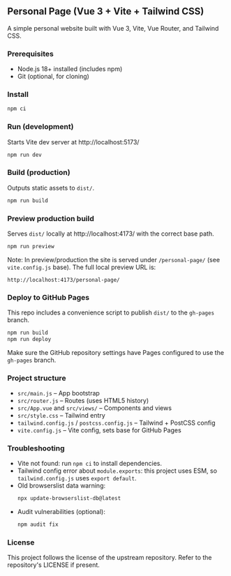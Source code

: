 ## Personal Page (Vue 3 + Vite + Tailwind CSS)

A simple personal website built with Vue 3, Vite, Vue Router, and Tailwind CSS.

### Prerequisites
- Node.js 18+ installed (includes npm)
- Git (optional, for cloning)

### Install
```powershell
npm ci
```

### Run (development)
Starts Vite dev server at http://localhost:5173/
```powershell
npm run dev
```

### Build (production)
Outputs static assets to `dist/`.
```powershell
npm run build
```

### Preview production build
Serves `dist/` locally at http://localhost:4173/ with the correct base path.
```powershell
npm run preview
```

Note: In preview/production the site is served under `/personal-page/` (see `vite.config.js` base). The full local preview URL is:
```
http://localhost:4173/personal-page/
```

### Deploy to GitHub Pages
This repo includes a convenience script to publish `dist/` to the `gh-pages` branch.
```powershell
npm run build
npm run deploy
```
Make sure the GitHub repository settings have Pages configured to use the `gh-pages` branch.

### Project structure
- `src/main.js` – App bootstrap
- `src/router.js` – Routes (uses HTML5 history)
- `src/App.vue` and `src/views/` – Components and views
- `src/style.css` – Tailwind entry
- `tailwind.config.js` / `postcss.config.js` – Tailwind + PostCSS config
- `vite.config.js` – Vite config, sets base for GitHub Pages

### Troubleshooting
- Vite not found: run `npm ci` to install dependencies.
- Tailwind config error about `module.exports`: this project uses ESM, so `tailwind.config.js` uses `export default`.
- Old browserslist data warning:
	```powershell
	npx update-browserslist-db@latest
	```
- Audit vulnerabilities (optional):
	```powershell
	npm audit fix
	```

### License
This project follows the license of the upstream repository. Refer to the repository's LICENSE if present.
